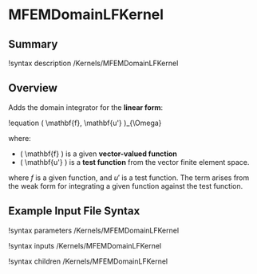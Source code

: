 # MFEMDomainLFKernel

## Summary

!syntax description /Kernels/MFEMDomainLFKernel

## Overview

Adds the domain integrator for the **linear form**:

!equation
( \mathbf{f}, \mathbf{u'} )_{\Omega}

where:

- \( \mathbf{f} \) is a given **vector-valued function**
- \( \mathbf{u'} \) is a **test function** from the vector finite element space.

where $f$ is a given function, and $u'$ is a test function.
The term arises from the weak form for integrating a given function against the test function.

## Example Input File Syntax

!syntax parameters /Kernels/MFEMDomainLFKernel

!syntax inputs /Kernels/MFEMDomainLFKernel

!syntax children /Kernels/MFEMDomainLFKernel
